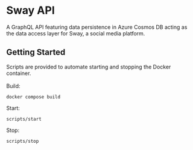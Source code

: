 # Sway API
A GraphQL API featuring data persistence in Azure Cosmos DB acting as the data access layer for Sway, a social media platform.

## Getting Started
Scripts are provided to automate starting and stopping the Docker container.<br><br>
Build:
```
docker compose build
```
Start:
```
scripts/start
```
Stop:
```
scripts/stop
```